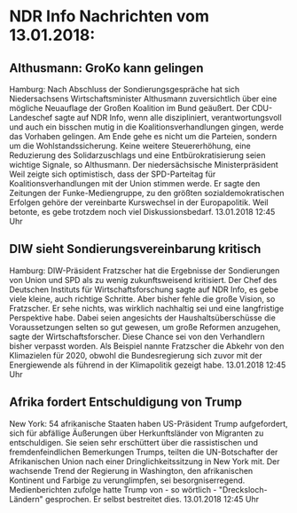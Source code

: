 # NDR Info Nachrichten vom 13.01.2018:


## Althusmann: GroKo kann gelingen
Hamburg: Nach Abschluss der Sondierungsgespräche hat sich Niedersachsens Wirtschaftsminister Althusmann zuversichtlich über eine mögliche Neuauflage der Großen Koalition im Bund geäußert. Der CDU-Landeschef sagte auf NDR Info, wenn alle diszipliniert, verantwortungsvoll und auch ein bisschen mutig in die Koalitionsverhandlungen gingen, werde das Vorhaben gelingen. Am Ende gehe es nicht um die Parteien, sondern um die Wohlstandssicherung. Keine weitere Steuererhöhung, eine Reduzierung des Solidarzuschlags und eine Entbürokratisierung seien wichtige Signale, so Althusmann. Der niedersächsische Ministerpräsident Weil zeigte sich optimistisch, dass der SPD-Parteitag für Koalitionsverhandlungen mit der Union stimmen werde. Er sagte den Zeitungen der Funke-Mediengruppe, zu den größten sozialdemokratischen Erfolgen gehöre der vereinbarte Kurswechsel in der Europapolitik. Weil betonte, es gebe trotzdem noch viel Diskussionsbedarf. 13.01.2018 12:45 Uhr 

## DIW sieht Sondierungsvereinbarung kritisch
Hamburg: 	DIW-Präsident Fratzscher hat die Ergebnisse der Sondierungen von Union und SPD als zu wenig zukunftsweisend kritisiert. Der Chef des Deutschen Instituts für Wirtschaftsforschung sagte auf NDR Info, es gebe viele kleine, auch richtige Schritte. Aber bisher fehle die große Vision, so Fratzscher. Er sehe nichts, was wirklich nachhaltig sei und eine langfristige Perspektive habe. Dabei seien angesichts der Haushaltsüberschüsse die Voraussetzungen selten so gut gewesen, um große Reformen anzugehen, sagte der Wirtschaftsforscher. Diese Chance sei von den Verhandlern bisher verpasst worden. Als Beispiel nannte Fratzscher die Abkehr von den Klimazielen für 2020, obwohl die Bundesregierung sich zuvor mit der Energiewende als führend in der Klimapolitik gezeigt habe. 13.01.2018 12:45 Uhr 

## Afrika fordert Entschuldigung von Trump
New York:   	54 afrikanische Staaten haben US-Präsident Trump aufgefordert, sich für abfällige Äußerungen über Herkunftsländer von Migranten zu entschuldigen. Sie seien sehr erschüttert über die rassistischen und fremdenfeindlichen Bemerkungen Trumps, teilten die UN-Botschafter der Afrikanischen Union nach einer Dringlichkeitssitzung in New York mit. Der wachsende Trend der Regierung in Washington, den afrikanischen Kontinent und Farbige zu verunglimpfen, sei besorgniserregend. Medienberichten zufolge hatte Trump von - so wörtlich - "Drecksloch-Ländern" gesprochen. Er selbst bestreitet dies. 13.01.2018 12:45 Uhr 
